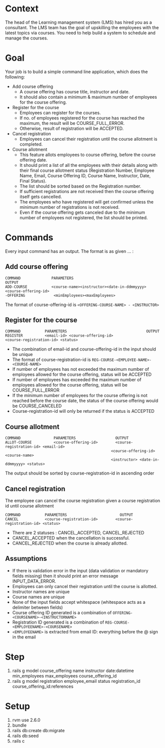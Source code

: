 # Context
The head of the Learning management system (LMS) has hired you as a consultant. The LMS team has the goal of upskilling the employees with the latest topics via courses. You need to help build a system to schedule and manage the courses. 

# Goal

Your job is to build a simple command line application, which does the following:
 
- Add course offering
  - A course offering has course title, instructor and date. 
  - It should also contain a minimum & maximum number of employees for the course offering. 
- Register for the course
  - Employees can register for the courses. 
  - If no. of employees registered for the course has reached the maximum, the result will be COURSE_FULL_ERROR. 
  - Otherwise, result of registration will be ACCEPTED. 
- Cancel registration
  - Employees can cancel their registration until the course allotment is completed. 
- Course allotment
  - This feature allots employees to course offering, before the course offering date. 
  - It should print a list of all the employees with their details along with their final course allotment status (Registration   Number, Employee Name, Email, Course Offering ID, Course Name, Instructor, Date, Final Status). 
  - The list should be sorted based on the Registration number. 
  - If sufficient registrations are not received then the course offering itself gets cancelled. 
  - The employees who have registered will get confirmed unless the minimum number of registrations is not received. 
  - Even if the course offering gets canceled due to the minimum number of employees not registered, the list should be printed. 

# Commands
 Every input command has an output. The format is as given 
<COMMAND> <parameter-1>...<parameter-n> :	<OUTPUT>

## Add course offering 
```
COMMAND	             PARAMETERS	                                     OUTPUT
ADD-COURSE           <course-name><instructor><date-in-ddmmyyyy>     <course-offering-id>
-OFFERING	          <minEmployees><maxEmployees>
```

The format of course-offering-id is ```<OFFERING-COURSE-NAME> - <INSTRUCTOR>```
 
 
## Register for the course 
```
COMMAND	          PARAMETERS	                                OUTPUT
REGISTER	      <email-id> <course-offering-id>	            <course-registration-id> <status>
```

- The combination of email-id and course-offering-id in the input should be unique 
- The format of course-registration-id is ```REG-COURSE-<EMPLOYEE-NAME>-<COURSE-NAME> ```
- If number of employees has not exceeded the maximum number of employees allowed for the course offering, status will be ACCEPTED 
- If number of employees has exceeded the maximum number of employees allowed for the course offering, status will be COURSE_FULL_ERROR 
- If the minimum number of employees for the course offering is not reached before the course date, the status of the course offering would be COURSE_CANCELED
- Course-registration-id will only be returned if the status is ACCEPTED
 

 
## Course allotment
```
COMMAND	              PARAMETERS	              OUTPUT
ALLOT-COURSE	      <course-offering-id>	      <course-registration-id> <email-id> 
                                                <course-offering-id> <course-name> 
                                                <instructor> <date-in-ddmmyyyy> <status>

```

The output should be sorted by course-registration-id in ascending order
 
## Cancel registration 

The employee can cancel the course registration given a course registration id until course allotment 
```
COMMAND	          PARAMETERS	                    OUTPUT
CANCEL	          <course-registration-id>	      <course-registration-id> <status>
```

- There are 2 statuses : CANCEL_ACCEPTED, CANCEL_REJECTED 
- CANCEL_ACCEPTED when the cancellation is successful. 
- CANCEL_REJECTED when the course is already allotted. 


## Assumptions
- If there is validation error in the input (data validation or mandatory fields missing) then it should print an error message INPUT_DATA_ERROR. 
- Employees can only cancel their registration until the course is allotted. 
- Instructor names are unique 
- Course names are unique 
- None of the input fields accept whitespace (whitespace acts as a delimiter between fields) 
- Course offering ID generated is a combination of ```OFFERING-<COURSENAME>-<INSTRUCTORNAME>```
- Registration ID generated is a combination of ```REG-COURSE-<EMPLOYEENAME>-<COURSENAME> ```
- ```<EMPLOYEENAME>``` is extracted from email ID: everything before the @ sign in the email 

# Step
1. rails g model course_offering name instructor date:datetime min_employees max_employees course_offering_id
2. rails g model registration employee_email status registration_id course_offering_id:references

# Setup
1. rvm use 2.6.0
2. bundle
3. rails db:create db:migrate
4. rails db:seed
5. rails c